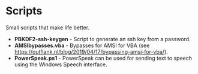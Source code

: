 # Scripts
Small scripts that make life better.

* __PBKDF2-ssh-keygen__ - Script to generate an ssh key from a password.
* __AMSIbypasses.vba__ - Bypasses for AMSI for VBA (see https://outflank.nl/blog/2019/04/17/bypassing-amsi-for-vba/).
* __PowerSpeak.ps1__ - PowerSpeak can be used for sending text to speech using the Windows Speech interface.

